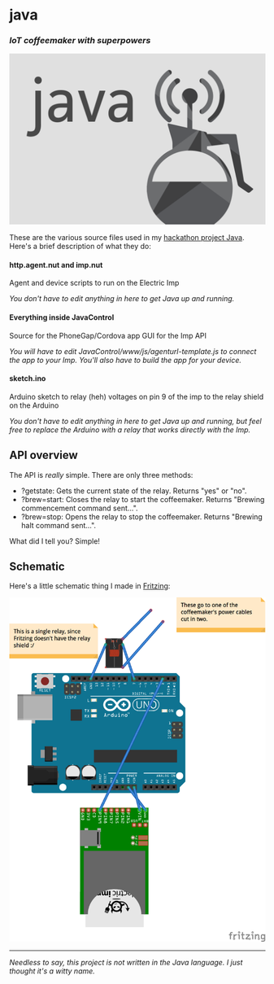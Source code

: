 # java
### *IoT coffeemaker with superpowers*

![](https://raw.githubusercontent.com/okofish/java/master/images/logotype.png)

These are the various source files used in my [hackathon project Java](http://challengepost.com/software/java-8xjm41). Here's a brief description of what they do:

#### http.agent.nut and imp.nut
Agent and device scripts to run on the Electric Imp

*You don't have to edit anything in here to get Java up and running.*
#### Everything inside JavaControl
Source for the PhoneGap/Cordova app GUI for the Imp API

*You will have to edit JavaControl/www/js/agenturl-template.js to connect the app to your Imp. You'll also have to build the app for your device.*
#### sketch.ino
Arduino sketch to relay (heh) voltages on pin 9 of the imp to the relay shield on the Arduino

*You don't have to edit anything in here to get Java up and running, but feel free to replace the Arduino with a relay that works directly with the Imp.*

## API overview
The API is *really* simple. There are only three methods:

- <agent url>?getstate: Gets the current state of the relay. Returns "yes" or "no".
- <agent url>?brew=start: Closes the relay to start the coffeemaker. Returns "Brewing commencement command sent...".
- <agent url>?brew=stop: Opens the relay to stop the coffeemaker. Returns "Brewing halt command sent...".
  
What did I tell you? Simple!

## Schematic
Here's a little schematic thing I made in [Fritzing](http://fritzing.org/):

![Fritzing schematic](https://raw.githubusercontent.com/okofish/java/master/images/schematic.png "Great job, Jesse.")

---
*Needless to say, this project is not written in the Java language. I just thought it's a witty name.*